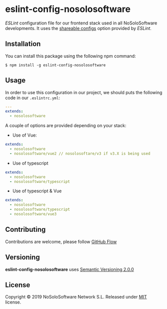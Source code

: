 # eslint-config-nosolosoftware

*ESLint* configuration file for our frontend stack used in all NoSoloSoftware developments. It uses
the [shareable configs](https://eslint.org/docs/developer-guide/shareable-configs) option provided
by *ESLint*.


## Installation

You can install this package using the following npm command:

```
$ npm install -g eslint-config-nosolosoftware
```


## Usage

In order to use this configuration in our project, we should puts the following code in our
`.eslintrc.yml`:

```yaml
---
extends:
  - nosolosoftware
```

A couple of options are provided depending on your stack:

* Use of Vue:
```yaml
extends:
  - nosolosoftware
  - nosolosoftware/vue2 // nosolosoftare/v3 if v3.X is being used
```
* Use of typescript
```yaml
extends:
  - nosolosoftware
  - nosolosoftware/typescript
```
* Use of typescript & Vue
```yaml
extends:
  - nosolosoftware
  - nosolosoftware/typescript
  - nosolosoftware/vue3
```

## Contributing

Contributions are welcome, please follow
[GitHub Flow](https://guides.github.com/introduction/flow/index.html)


## Versioning

**eslint-config-nosolosoftware** uses [Semantic Versioning 2.0.0](http://semver.org)


## License

Copyright © 2019 NoSoloSoftware Network S.L. Released under [MIT](LICENSE.md) license.
